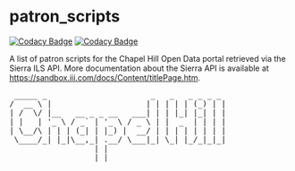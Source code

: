 # patron_scripts

[![Codacy Badge](https://api.codacy.com/project/badge/Grade/5e652de55fe24199ba67b90bddee2687)](https://app.codacy.com/app/TownofChapelHill/patron-scripts?utm_source=github.com&utm_medium=referral&utm_content=townofchapelhill/patron-scripts&utm_campaign=Badge_Grade_Dashboard)
[![Codacy Badge](https://api.codacy.com/project/badge/Grade/5e652de55fe24199ba67b90bddee2687)](https://app.codacy.com/app/TownofChapelHill/patron-scripts?utm_source=github.com&utm_medium=referral&utm_content=townofchapelhill/patron-scripts&utm_campaign=Badge_Grade_Dashboard)

A list of patron scripts for the Chapel Hill Open Data portal retrieved via the Sierra ILS API. More documentation about the Sierra API is available at https://sandbox.iii.com/docs/Content/titlePage.htm.

<pre>
 _____ _                      _   _   _ _ _ _ 
/  __ \ |                    | | | | | (_) | |
| /  \/ |__   __ _ _ __   ___| | | |_| |_| | |
| |   | '_ \ / _` | '_ \ / _ \ | |  _  | | | |
| \__/\ | | | (_| | |_) |  __/ | | | | | | | |
 \____/_| |_|\__,_| .__/ \___|_| \_| |_/_|_|_|
                  | |                         
                  |_|       
</pre>  
